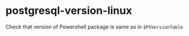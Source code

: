 # postgresql-version-linux
Check that version of Powershell package is same as in `$PSVersionTable`
